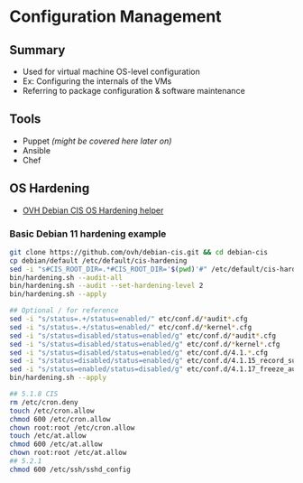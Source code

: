 # Configuration Management
## Summary

- Used for virtual machine OS-level configuration
- Ex: Configuring the internals of the VMs
- Referring to package configuration & software maintenance
## Tools

- Puppet *(might be covered here later on)*
- Ansible
- Chef

## OS Hardening

 - [OVH Debian CIS OS Hardening helper](https://github.com/ovh/debian-cis/tree/master)

 ### Basic Debian 11 hardening example

``` bash
git clone https://github.com/ovh/debian-cis.git && cd debian-cis
cp debian/default /etc/default/cis-hardening
sed -i "s#CIS_ROOT_DIR=.*#CIS_ROOT_DIR='$(pwd)'#" /etc/default/cis-hardening
bin/hardening.sh --audit-all
bin/hardening.sh --audit --set-hardening-level 2
bin/hardening.sh --apply

## Optional / for reference
sed -i "s/status=.+/status=enabled/" etc/conf.d/*audit*.cfg
sed -i "s/status=.+/status=enabled/" etc/conf.d/*kernel*.cfg
sed -i "s/status=disabled/status=enabled/g" etc/conf.d/*audit*.cfg
sed -i "s/status=disabled/status=enabled/g" etc/conf.d/*kernel*.cfg
sed -i "s/status=disabled/status=enabled/g" etc/conf.d/4.1.*.cfg
sed -i "s/status=disabled/status=enabled/g" etc/conf.d/4.1.15_record_sudo_usage.cfg 
sed -i "s/status=enabled/status=disabled/g" etc/conf.d/4.1.17_freeze_auditd_conf.cfg
bin/hardening.sh --apply

## 5.1.8 CIS
rm /etc/cron.deny
touch /etc/cron.allow
chmod 600 /etc/cron.allow
chown root:root /etc/cron.allow
touch /etc/at.allow
chmod 600 /etc/at.allow
chown root:root /etc/at.allow
## 5.2.1
chmod 600 /etc/ssh/sshd_config
```
